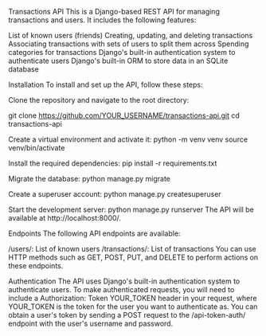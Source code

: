 Transactions API
This is a Django-based REST API for managing transactions and users. It includes the following features:

List of known users (friends)
Creating, updating, and deleting transactions
Associating transactions with sets of users to split them across
Spending categories for transactions
Django's built-in authentication system to authenticate users
Django's built-in ORM to store data in an SQLite database

Installation
To install and set up the API, follow these steps:

Clone the repository and navigate to the root directory:

git clone https://github.com/YOUR_USERNAME/transactions-api.git
cd transactions-api

Create a virtual environment and activate it:
python -m venv venv
source venv/bin/activate

Install the required dependencies:
pip install -r requirements.txt

Migrate the database:
python manage.py migrate

Create a superuser account:
python manage.py createsuperuser

Start the development server:
python manage.py runserver
The API will be available at http://localhost:8000/.

Endpoints
The following API endpoints are available:

/users/: List of known users
/transactions/: List of transactions
You can use HTTP methods such as GET, POST, PUT, and DELETE to perform actions on these endpoints.

Authentication
The API uses Django's built-in authentication system to authenticate users. To make authenticated requests, you will need to include a Authorization: Token YOUR_TOKEN header in your request, where YOUR_TOKEN is the token for the user you want to authenticate as. You can obtain a user's token by sending a POST request to the /api-token-auth/ endpoint with the user's username and password.


